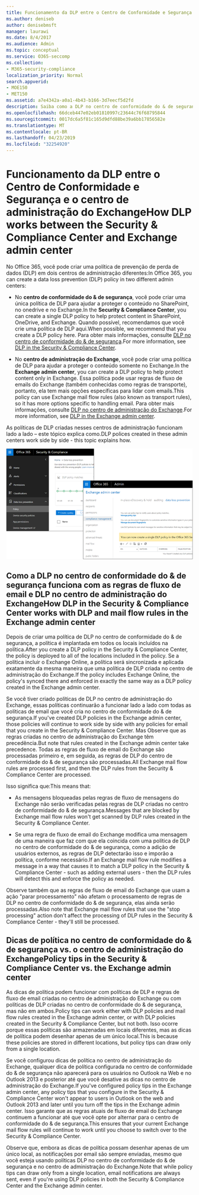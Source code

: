 ```yaml
---
title: Funcionamento da DLP entre o Centro de Conformidade e Segurança e o centro de administração do Exchange
ms.author: deniseb
author: denisebmsft
manager: laurawi
ms.date: 8/4/2017
ms.audience: Admin
ms.topic: conceptual
ms.service: O365-seccomp
ms.collection:
- M365-security-compliance
localization_priority: Normal
search.appverid:
- MOE150
- MET150
ms.assetid: a7e4342a-a0a1-4b43-b166-3d7eecf5d2fd
description: Saiba como a DLP no centro de conformidade do & de segurança funciona com a DLP e regras de fluxo de emails (regras de transporte) no centro de administração do Exchange.
ms.openlocfilehash: 66dceb447e02eb01810997c23644c76f68795844
ms.sourcegitcommit: 0017dc6a5f81c165d9dfd88be39a6bb17856582e
ms.translationtype: MT
ms.contentlocale: pt-BR
ms.lasthandoff: 04/23/2019
ms.locfileid: "32254920"
---
```

# <a name="how-dlp-works-between-the-security--compliance-center-and-exchange-admin-center"></a><span data-ttu-id="e9f20-103">Funcionamento da DLP entre o Centro de Conformidade e Segurança e o centro de administração do Exchange</span><span class="sxs-lookup"><span data-stu-id="e9f20-103">How DLP works between the Security & Compliance Center and Exchange admin center</span></span>

<span data-ttu-id="e9f20-104">No Office 365, você pode criar uma política de prevenção de perda de dados (DLP) em dois centros de administração diferentes:</span><span class="sxs-lookup"><span data-stu-id="e9f20-104">In Office 365, you can create a data loss prevention (DLP) policy in two different admin centers:</span></span>
  
- <span data-ttu-id="e9f20-105">No **centro de conformidade do & de segurança**, você pode criar uma única política de DLP para ajudar a proteger o conteúdo no SharePoint, no onedrive e no Exchange.</span><span class="sxs-lookup"><span data-stu-id="e9f20-105">In the **Security & Compliance Center**, you can create a single DLP policy to help protect content in SharePoint, OneDrive, and Exchange.</span></span> <span data-ttu-id="e9f20-106">Quando possível, recomendamos que você crie uma política de DLP aqui.</span><span class="sxs-lookup"><span data-stu-id="e9f20-106">When possible, we recommend that you create a DLP policy here.</span></span> <span data-ttu-id="e9f20-107">Para obter mais informações, consulte [DLP no centro de conformidade do & de segurança](data-loss-prevention-policies.md).</span><span class="sxs-lookup"><span data-stu-id="e9f20-107">For more information, see [DLP in the Security & Compliance Center](data-loss-prevention-policies.md).</span></span>
    
- <span data-ttu-id="e9f20-108">No **centro de administração do Exchange**, você pode criar uma política de DLP para ajudar a proteger o conteúdo somente no Exchange.</span><span class="sxs-lookup"><span data-stu-id="e9f20-108">In the **Exchange admin center**, you can create a DLP policy to help protect content only in Exchange.</span></span> <span data-ttu-id="e9f20-109">Essa política pode usar regras de fluxo de emails do Exchange (também conhecidas como regras de transporte), portanto, ela tem mais opções específicas para lidar com emails.</span><span class="sxs-lookup"><span data-stu-id="e9f20-109">This policy can use Exchange mail flow rules (also known as transport rules), so it has more options specific to handling email.</span></span> <span data-ttu-id="e9f20-110">Para obter mais informações, consulte [DLP no centro de administração do Exchange](https://go.microsoft.com/fwlink/?linkid=852311).</span><span class="sxs-lookup"><span data-stu-id="e9f20-110">For more information, see [DLP in the Exchange admin center](https://go.microsoft.com/fwlink/?linkid=852311).</span></span>
    
<span data-ttu-id="e9f20-111">As políticas de DLP criadas nesses centros de administração funcionam lado a lado – este tópico explica como.</span><span class="sxs-lookup"><span data-stu-id="e9f20-111">DLP polices created in these admin centers work side by side - this topic explains how.</span></span>
  
![Páginas de DLP no centro de administração de segurança e conformidade do Exchange](media/d3eaa7e7-3b16-457b-bd9c-26707f7b584f.png)
  
## <a name="how-dlp-in-the-security--compliance-center-works-with-dlp-and-mail-flow-rules-in-the-exchange-admin-center"></a><span data-ttu-id="e9f20-113">Como a DLP no centro de conformidade do & de segurança funciona com as regras de fluxo de email e DLP no centro de administração do Exchange</span><span class="sxs-lookup"><span data-stu-id="e9f20-113">How DLP in the Security & Compliance Center works with DLP and mail flow rules in the Exchange admin center</span></span>

<span data-ttu-id="e9f20-114">Depois de criar uma política de DLP no centro de conformidade do & de segurança, a política é implantada em todos os locais incluídos na política.</span><span class="sxs-lookup"><span data-stu-id="e9f20-114">After you create a DLP policy in the Security & Compliance Center, the policy is deployed to all of the locations included in the policy.</span></span> <span data-ttu-id="e9f20-115">Se a política incluir o Exchange Online, a política será sincronizada e aplicada exatamente da mesma maneira que uma política de DLP criada no centro de administração do Exchange.</span><span class="sxs-lookup"><span data-stu-id="e9f20-115">If the policy includes Exchange Online, the policy's synced there and enforced in exactly the same way as a DLP policy created in the Exchange admin center.</span></span> 
  
<span data-ttu-id="e9f20-116">Se você tiver criado políticas de DLP no centro de administração do Exchange, essas políticas continuarão a funcionar lado a lado com todas as políticas de email que você cria no centro de conformidade do & de segurança.</span><span class="sxs-lookup"><span data-stu-id="e9f20-116">If you've created DLP policies in the Exchange admin center, those policies will continue to work side by side with any policies for email that you create in the Security & Compliance Center.</span></span> <span data-ttu-id="e9f20-117">Mas Observe que as regras criadas no centro de administração do Exchange têm precedência.</span><span class="sxs-lookup"><span data-stu-id="e9f20-117">But note that rules created in the Exchange admin center take precedence.</span></span> <span data-ttu-id="e9f20-118">Todas as regras de fluxo de email do Exchange são processadas primeiro e, em seguida, as regras de DLP do centro de conformidade do & de segurança são processadas.</span><span class="sxs-lookup"><span data-stu-id="e9f20-118">All Exchange mail flow rules are processed first, and then the DLP rules from the Security & Compliance Center are processed.</span></span>
  
<span data-ttu-id="e9f20-119">Isso significa que:</span><span class="sxs-lookup"><span data-stu-id="e9f20-119">This means that:</span></span>
  
- <span data-ttu-id="e9f20-120">As mensagens bloqueadas pelas regras de fluxo de mensagens do Exchange não serão verificadas pelas regras de DLP criadas no centro de conformidade do & de segurança.</span><span class="sxs-lookup"><span data-stu-id="e9f20-120">Messages that are blocked by Exchange mail flow rules won't get scanned by DLP rules created in the Security & Compliance Center.</span></span>
    
- <span data-ttu-id="e9f20-121">Se uma regra de fluxo de email do Exchange modifica uma mensagem de uma maneira que faz com que ela coincida com uma política de DLP no centro de conformidade do & de segurança, como a adição de usuários externos, as regras de DLP detectarão isso e imporão a política, conforme necessário.</span><span class="sxs-lookup"><span data-stu-id="e9f20-121">If an Exchange mail flow rule modifies a message in a way that causes it to match a DLP policy in the Security & Compliance Center - such as adding external users - then the DLP rules will detect this and enforce the policy as needed.</span></span>
    
<span data-ttu-id="e9f20-122">Observe também que as regras de fluxo de email do Exchange que usam a ação "parar processamento" não afetam o processamento de regras de DLP no centro de conformidade do & de segurança, elas ainda serão processadas.</span><span class="sxs-lookup"><span data-stu-id="e9f20-122">Also note that Exchange mail flow rules that use the "stop processing" action don't affect the processing of DLP rules in the Security & Compliance Center - they'll still be processed.</span></span>
  
## <a name="policy-tips-in-the-security--compliance-center-vs-the-exchange-admin-center"></a><span data-ttu-id="e9f20-123">Dicas de política no centro de conformidade do & de segurança vs. o centro de administração do Exchange</span><span class="sxs-lookup"><span data-stu-id="e9f20-123">Policy tips in the Security & Compliance Center vs. the Exchange admin center</span></span>

<span data-ttu-id="e9f20-124">As dicas de política podem funcionar com políticas de DLP e regras de fluxo de email criadas no centro de administração do Exchange ou com políticas de DLP criadas no centro de conformidade do & de segurança, mas não em ambos.</span><span class="sxs-lookup"><span data-stu-id="e9f20-124">Policy tips can work either with DLP policies and mail flow rules created in the Exchange admin center, or with DLP policies created in the Security & Compliance Center, but not both.</span></span> <span data-ttu-id="e9f20-125">Isso ocorre porque essas políticas são armazenadas em locais diferentes, mas as dicas de política podem desenhar apenas de um único local.</span><span class="sxs-lookup"><span data-stu-id="e9f20-125">This is because these policies are stored in different locations, but policy tips can draw only from a single location.</span></span>
  
<span data-ttu-id="e9f20-126">Se você configurou dicas de política no centro de administração do Exchange, qualquer dica de política configurada no centro de conformidade do & de segurança não aparecerá para os usuários no Outlook na Web e no Outlook 2013 e posterior até que você desative as dicas no centro de administração do Exchange.</span><span class="sxs-lookup"><span data-stu-id="e9f20-126">If you've configured policy tips in the Exchange admin center, any policy tips that you configure in the Security & Compliance Center won't appear to users in Outlook on the web and Outlook 2013 and later until you turn off the tips in the Exchange admin center.</span></span> <span data-ttu-id="e9f20-127">Isso garante que as regras atuais de fluxo de email do Exchange continuem a funcionar até que você opte por alternar para o centro de conformidade do & de segurança.</span><span class="sxs-lookup"><span data-stu-id="e9f20-127">This ensures that your current Exchange mail flow rules will continue to work until you choose to switch over to the Security & Compliance Center.</span></span>
  
<span data-ttu-id="e9f20-128">Observe que, embora as dicas de política possam desenhar apenas de um único local, as notificações por email são sempre enviadas, mesmo que você esteja usando políticas DLP no centro de conformidade do & de segurança e no centro de administração do Exchange.</span><span class="sxs-lookup"><span data-stu-id="e9f20-128">Note that while policy tips can draw only from a single location, email notifications are always sent, even if you're using DLP policies in both the Security & Compliance Center and the Exchange admin center.</span></span>
  

